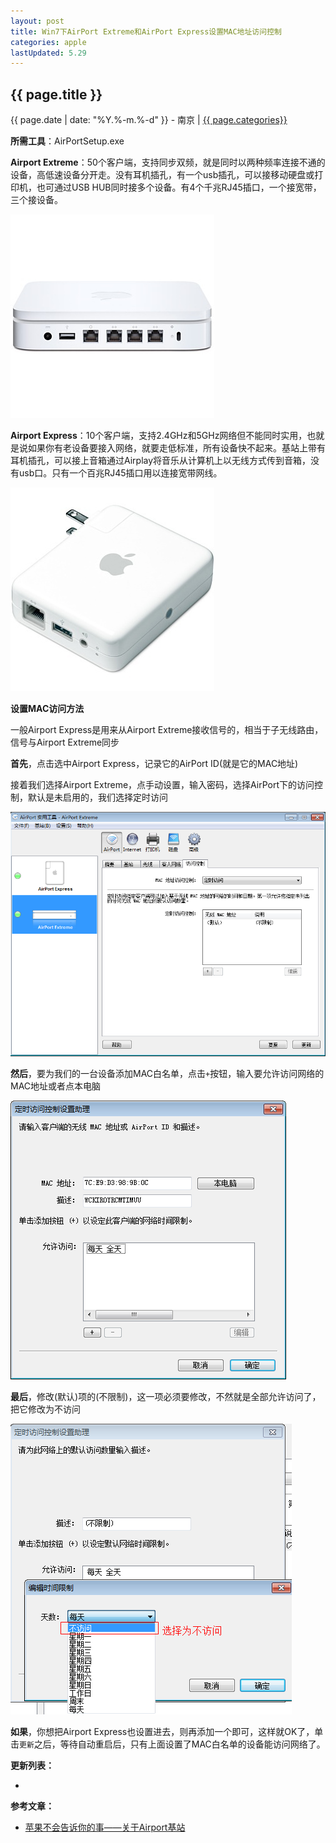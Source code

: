 ```yaml
---
layout: post
title: Win7下AirPort Extreme和AirPort Express设置MAC地址访问控制
categories: apple
lastUpdated: 5.29
---
```


## {{ page.title }}

{{ page.date | date: "%Y.%-m.%-d" }} - 南京 | <a href="/archive#{{ page.categories }}">{{ page.categories}}</a>

**所需工具**：AirPortSetup.exe

**Airport Extreme**：50个客户端，支持同步双频，就是同时以两种频率连接不通的设备，高低速设备分开走。没有耳机插孔，有一个usb插孔，可以接移动硬盘或打印机，也可通过USB HUB同时接多个设备。有4个千兆RJ45插口，一个接宽带，三个接设备。

![AirPortExtreme](/images/AirPortExtreme.jpg)

**Airport Express**：10个客户端，支持2.4GHz和5GHz网络但不能同时实用，也就是说如果你有老设备要接入网络，就要走低标准，所有设备快不起来。基站上带有耳机插孔，可以接上音箱通过Airplay将音乐从计算机上以无线方式传到音箱，没有usb口。只有一个百兆RJ45插口用以连接宽带网线。 

![AirPortExpress](/images/AirPortExpress.jpg)

**设置MAC访问方法**

一般Airport Express是用来从Airport Extreme接收信号的，相当于子无线路由，信号与Airport Extreme同步

**首先**，点击选中Airport Express，记录它的AirPort ID(就是它的MAC地址)

接着我们选择Airport Extreme，点手动设置，输入密码，选择AirPort下的访问控制，默认是未启用的，我们选择定时访问

![AirPortSetting1](/images/AirPortSetting1.png)

**然后**，要为我们的一台设备添加MAC白名单，点击`+`按钮，输入要允许访问网络的MAC地址或者点本电脑

![AirPortSetting2](/images/AirPortSetting2.png)

**最后**，修改(默认)项的(不限制)，这一项必须要修改，不然就是全部允许访问了，把它修改为不访问

![AirPortSetting3](/images/AirPortSetting3.png)

**如果**，你想把Airport Express也设置进去，则再添加一个即可，这样就OK了，单击`更新`之后，等待自动重启后，只有上面设置了MAC白名单的设备能访问网络了。

**更新列表：**

*



**参考文章：**

* [苹果不会告诉你的事——关于Airport基站][1]


[1]: https://www.douban.com/group/topic/37410332/
